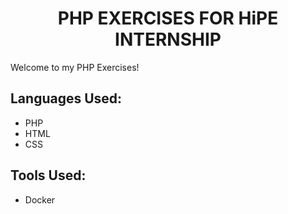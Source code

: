 <h1 align="center">PHP EXERCISES FOR HiPE INTERNSHIP</h1>

<p>Welcome to my PHP Exercises!</p>

<h2>Languages Used:</h2>

<ul>
    <li>PHP</li>
    <li>HTML</li>
    <li>CSS</li>
</ul>

<h2>Tools Used:</h2>

<ul>
    <li>Docker</li>
</ul>